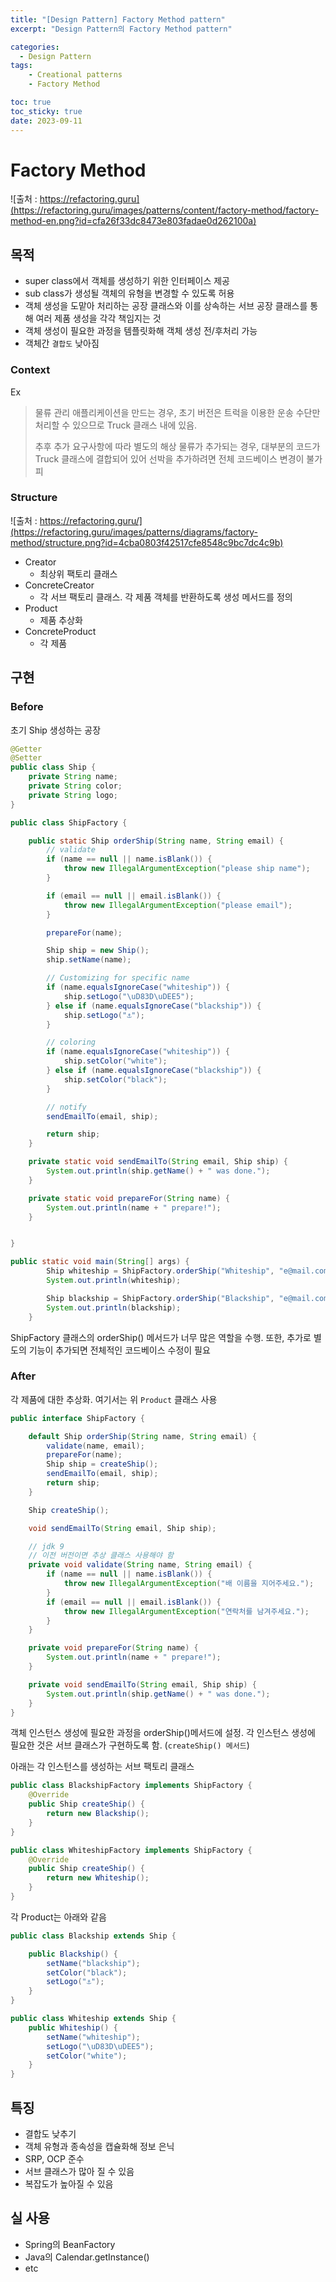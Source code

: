 ```yaml
---
title: "[Design Pattern] Factory Method pattern"
excerpt: "Design Pattern의 Factory Method pattern"

categories:
  - Design Pattern
tags:
    - Creational patterns
    - Factory Method

toc: true
toc_sticky: true
date: 2023-09-11
---
```


# Factory Method

![출처 : https://refactoring.guru](https://refactoring.guru/images/patterns/content/factory-method/factory-method-en.png?id=cfa26f33dc8473e803fadae0d262100a)

## 목적
- super class에서 객체를 생성하기 위한 인터페이스 제공
- sub class가 생성될 객체의 유형을 변경할 수 있도록 허용
- 객체 생성을 도맡아 처리하는 공장 클래스와 이를 상속하는 서브 공장 클래스를 통해 여러 제품 생성을 각각 책임지는 것
- 객체 생성이 필요한 과정을 템플릿화해 객체 생성 전/후처리 가능
- 객체간 `결합도` 낮아짐

### Context
Ex
> 물류 관리 애플리케이션을 만드는 경우, 초기 버전은 트럭을 이용한 운송 수단만 처리할 수 있으므로 Truck 클래스 내에 있음.
> 
> 추후 추가 요구사항에 따라 별도의 해상 물류가 추가되는 경우, 대부분의 코드가 Truck 클래스에 결합되어 있어 선박을 추가하려면 전체 코드베이스 변경이 불가피

### Structure

![출처 : https://refactoring.guru/](https://refactoring.guru/images/patterns/diagrams/factory-method/structure.png?id=4cba0803f42517cfe8548c9bc7dc4c9b)

- Creator
  - 최상위 팩토리 클래스
- ConcreteCreator
  - 각 서브 팩토리 클래스. 각 제품 객체를 반환하도록 생성 메서드를 정의
- Product
  - 제품 추상화
- ConcreteProduct
  - 각 제품

## 구현

### Before

초기 Ship 생성하는 공장

```java
@Getter
@Setter
public class Ship {
    private String name;
    private String color;
    private String logo;
}
```
```java
public class ShipFactory {

    public static Ship orderShip(String name, String email) {
        // validate
        if (name == null || name.isBlank()) {
            throw new IllegalArgumentException("please ship name");
        }

        if (email == null || email.isBlank()) {
            throw new IllegalArgumentException("please email");
        }

        prepareFor(name);

        Ship ship = new Ship();
        ship.setName(name);

        // Customizing for specific name
        if (name.equalsIgnoreCase("whiteship")) {
            ship.setLogo("\uD83D\uDEE5️");
        } else if (name.equalsIgnoreCase("blackship")) {
            ship.setLogo("⚓");
        }

        // coloring
        if (name.equalsIgnoreCase("whiteship")) {
            ship.setColor("white");
        } else if (name.equalsIgnoreCase("blackship")) {
            ship.setColor("black");
        }

        // notify
        sendEmailTo(email, ship);

        return ship;
    }

    private static void sendEmailTo(String email, Ship ship) {
        System.out.println(ship.getName() + " was done.");
    }

    private static void prepareFor(String name) {
        System.out.println(name + " prepare!");
    }


}

```

```java
public static void main(String[] args) {
        Ship whiteship = ShipFactory.orderShip("Whiteship", "e@mail.com");
        System.out.println(whiteship);

        Ship blackship = ShipFactory.orderShip("Blackship", "e@mail.com");
        System.out.println(blackship);
    }
```
ShipFactory 클래스의 orderShip() 메서드가 너무 많은 역할을 수행.
또한, 추가로 별도의 기능이 추가되면 전체적인 코드베이스 수정이 필요

### After

각 제품에 대한 추상화. 여기서는 위 `Product` 클래스 사용

```java
public interface ShipFactory {

    default Ship orderShip(String name, String email) {
        validate(name, email);
        prepareFor(name);
        Ship ship = createShip();
        sendEmailTo(email, ship);
        return ship;
    }

    Ship createShip();

    void sendEmailTo(String email, Ship ship);

    // jdk 9
    // 이전 버전이면 추상 클래스 사용해야 함
    private void validate(String name, String email) {
        if (name == null || name.isBlank()) {
            throw new IllegalArgumentException("배 이름을 지어주세요.");
        }
        if (email == null || email.isBlank()) {
            throw new IllegalArgumentException("연락처를 남겨주세요.");
        }
    }

    private void prepareFor(String name) {
        System.out.println(name + " prepare!");
    }

    private void sendEmailTo(String email, Ship ship) {
        System.out.println(ship.getName() + " was done.");
    }
}
```

객체 인스턴스 생성에 필요한 과정을 orderShip()메서드에 설정.
각 인스턴스 생성에 필요한 것은 서브 클래스가 구현하도록 함. (`createShip() 메서드`)

아래는 각 인스턴스를 생성하는 서브 팩토리 클래스

```java
public class BlackshipFactory implements ShipFactory {
    @Override
    public Ship createShip() {
        return new Blackship();
    }
}
```

```java
public class WhiteshipFactory implements ShipFactory {
    @Override
    public Ship createShip() {
        return new Whiteship();
    }
}
```

각 Product는 아래와 같음
```java
public class Blackship extends Ship {

    public Blackship() {
        setName("blackship");
        setColor("black");
        setLogo("⚓");
    }
}
```

```java
public class Whiteship extends Ship {
    public Whiteship() {
        setName("whiteship");
        setLogo("\uD83D\uDEE5️");
        setColor("white");
    }
}
```
## 특징
- 결합도 낮추기
- 객체 유형과 종속성을 캡슐화해 정보 은닉
- SRP, OCP 준수
- 서브 클래스가 많아 질 수 있음
- 복잡도가 높아질 수 있음

## 실 사용
- Spring의 BeanFactory
- Java의 Calendar.getInstance()
- etc